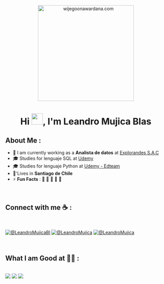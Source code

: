 <div align="center" width="50">
    <img alt="wijegoonawardana.com" src="./assets/oh hi there.png" width="300"/>
</div>
<h1 align="center">Hi <img src="https://media.giphy.com/media/hvRJCLFzcasrR4ia7z/giphy.gif" width="35">, I'm Leandro Mujica Blas</h1>


## About Me :

- 🏢 I am currently working as a **Analista de datos** at [Explorandes S.A.C](https://www.explorandes.com/es)
- 🎓 Studies for lenguaje SQL at [Udemy](https://www.udemy.com/course/the-complete-sql-bootcamp/?utm_source=bing&utm_medium=udemyads&utm_campaign=BG-Search_Keyword_Alpha_Prof_la.EN_cc.ROW-English&campaigntype=Search&portfolio=Bing-ROW-English&language=EN&product=Course&test=&audience=Keyword&topic=SQL&priority=Alpha&utm_content=deal4584&utm_term=_._ag_1321615365041688_._ad__._kw_sql+certification+free_._de_c_._dm__._pl__._ti_kwd-82602083626923%3Aloc-38_._li_143462_._pd__._&matchtype=b&msclkid=6aea98e47c361a40f73fffe2f455e9d9&couponCode=2021PM25)
- 🎓 Studies for lenguaje Python at [Udemy - Edteam](https://www.udemy.com/)
- 🏡'Lives in **Santiago de Chile**
- ⚡ **Fun Facts** : 🍕 🏉 🏏 🎥 🚞

<br>

## Connect with me ☕ :

<br>

[![@LeandroMujicaBI](https://img.icons8.com/fluency/48/000000/instagram-new.png "@LeandroMujica")](https://www.instagram.com/leandromujicablas/) [![@LeandroMujica](https://img.icons8.com/fluency/48/000000/facebook.png "@LeandroMujica")](https://www.facebook.com/LeandroMujicaBI) [![@LeandroMujica](https://img.icons8.com/fluency/48/000000/linkedin.png "@Leandro Mujica")](https://www.linkedin.com/in/analyst-business-intelligence/)

<br>

## What I am Good at 🧑‍💻 :

<br>

<img src="https://img.icons8.com/color/48/000000/html-5--v1.png"/>

<img src="https://img.icons8.com/color/48/000000/java-coffee-cup-logo--v1.png"/>

<img src="https://img.icons8.com/color/48/000000/mysql-logo.png"/>


<br>
